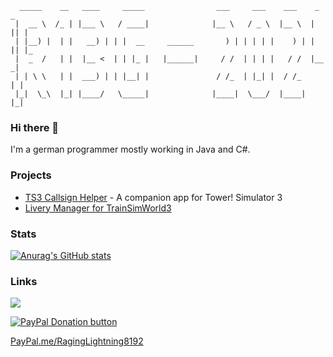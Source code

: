 ```
  _____    __   ____     _____                ___     ___    ___    _  _   
 |  __ \  /_ | |___ \   / ____|              |__ \   / _ \  |__ \  | || |  
 | |__) |  | |   __) | | |  __     ______       ) | | | | |    ) | | || |_ 
 |  _  /   | |  |__ <  | | |_ |   |______|     / /  | | | |   / /  |__   _|
 | | \ \   | |  ___) | | |__| |               / /_  | |_| |  / /_     | |  
 |_|  \_\  |_| |____/   \_____|              |____|  \___/  |____|    |_|
```
<!--https://www.topster.de/text-to-ascii/big.html-->

### Hi there 👋

I'm a german programmer mostly working in Java and C#.

### Projects

- [TS3 Callsign Helper](https://github.com/RagingLightning/TS3CallsignHelper) - A companion app for Tower! Simulator 3
- [Livery Manager for TrainSimWorld3](https://github.com/RagingLightning/TSW3-LM)

### Stats

[![Anurag's GitHub stats](https://github-readme-stats.vercel.app/api?username=RagingLightning&show_icons=true&theme=github_dark)](https://github.com/anuraghazra/github-readme-stats)

### Links
![](https://dcbadge.limes.pink/api/shield/263726583855054849)

[![PayPal Donation button](https://pics.paypal.com/00/s/MTEyMjFhNDEtYWNhNy00ZTMxLWIxMjItZWEzZmU2OGYxMWY3/file.PNG)](https://www.paypal.com/donate/?hosted_button_id=DM5BH83828KCL)

[PayPal.me/RagingLightning8192](PayPal.me/RagingLightning8192)
